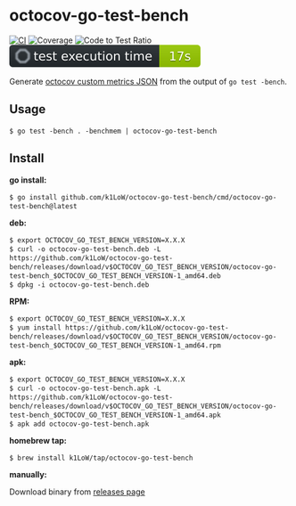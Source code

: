 # octocov-go-test-bench

[![CI](https://github.com/k1LoW/octocov-go-test-bench/actions/workflows/ci.yml/badge.svg)](https://github.com/k1LoW/octocov-go-test-bench/actions/workflows/ci.yml) ![Coverage](https://raw.githubusercontent.com/k1LoW/octocovs/main/badges/k1LoW/octocov-go-test-bench/coverage.svg) ![Code to Test Ratio](https://raw.githubusercontent.com/k1LoW/octocovs/main/badges/k1LoW/octocov-go-test-bench/ratio.svg) ![Test Execution Time](https://raw.githubusercontent.com/k1LoW/octocovs/main/badges/k1LoW/octocov-go-test-bench/time.svg)

Generate [octocov custom metrics JSON](https://github.com/k1LoW/octocov#custom-metrics) from the output of `go test -bench`.

## Usage

```console
$ go test -bench . -benchmem | octocov-go-test-bench
```

## Install

**go install:**

```console
$ go install github.com/k1LoW/octocov-go-test-bench/cmd/octocov-go-test-bench@latest
```

**deb:**

``` console
$ export OCTOCOV_GO_TEST_BENCH_VERSION=X.X.X
$ curl -o octocov-go-test-bench.deb -L https://github.com/k1LoW/octocov-go-test-bench/releases/download/v$OCTOCOV_GO_TEST_BENCH_VERSION/octocov-go-test-bench_$OCTOCOV_GO_TEST_BENCH_VERSION-1_amd64.deb
$ dpkg -i octocov-go-test-bench.deb
```

**RPM:**

``` console
$ export OCTOCOV_GO_TEST_BENCH_VERSION=X.X.X
$ yum install https://github.com/k1LoW/octocov-go-test-bench/releases/download/v$OCTOCOV_GO_TEST_BENCH_VERSION/octocov-go-test-bench_$OCTOCOV_GO_TEST_BENCH_VERSION-1_amd64.rpm
```

**apk:**

``` console
$ export OCTOCOV_GO_TEST_BENCH_VERSION=X.X.X
$ curl -o octocov-go-test-bench.apk -L https://github.com/k1LoW/octocov-go-test-bench/releases/download/v$OCTOCOV_GO_TEST_BENCH_VERSION/octocov-go-test-bench_$OCTOCOV_GO_TEST_BENCH_VERSION-1_amd64.apk
$ apk add octocov-go-test-bench.apk
```

**homebrew tap:**

```console
$ brew install k1LoW/tap/octocov-go-test-bench
```

**manually:**

Download binary from [releases page](https://github.com/k1LoW/octocov-go-test-bench/releases)
